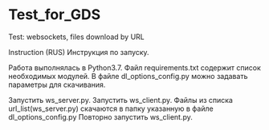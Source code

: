 # Test_for_GDS
Test: websockets, files download by URL

Instruction (RUS)
Инструкция по запуску.

Работа выполнялась в Python3.7.
Файл requirements.txt содержит список необходимых модулей.
В файле dl_options_config.py можно задавать параметры для скачивания.

Запустить ws_server.py.
Запустить ws_client.py.
Файлы из списка url_list(ws_server.py) скачаются в папку указанную в файле dl_options_config.py
Повторно запустить ws_client.py.
